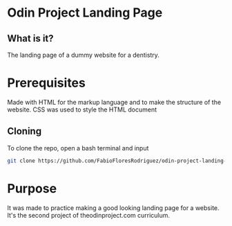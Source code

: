 # Odin Project Landing Page

## What is it?
The landing page of a dummy website for a dentistry. 

# Prerequisites

Made with HTML for the markup language and to make the structure of the website. CSS was used to style the HTML document

## Cloning

To clone the repo, open a bash terminal and input
```bash 
git clone https://github.com/FabioFloresRodriguez/odin-project-landing-page.git
```

# Purpose

It was made to practice making a good looking landing page for a website. It's the second project of theodinproject.com curriculum.
